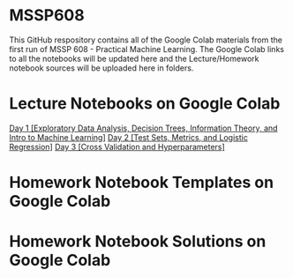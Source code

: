# MSSP608
This GitHub respository contains all of the Google Colab materials from the first run of MSSP 608 - Practical Machine Learning. The Google Colab links to all the notebooks will be updated here and the Lecture/Homework notebook sources will be uploaded here in folders.

# Lecture Notebooks on Google Colab
[Day 1 [Exploratory Data Analysis, Decision Trees, Information Theory, and Intro to Machine Learning]](https://colab.research.google.com/drive/10M6EvaJxBhiJzPA_sH8xRrCSFLelbf_w)
[Day 2 [Test Sets, Metrics, and Logistic Regression]](https://colab.research.google.com/drive/174sQY421wwoj4dtMdURSMH7udP3zZn3a)
[Day 3 [Cross Validation and Hyperparameters]](https://colab.research.google.com/drive/1yExnaqLyjKswI_3xw98xF0GeDAegkl48)
# Homework Notebook Templates on Google Colab

# Homework Notebook Solutions on Google Colab
